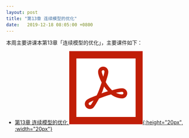 ```yaml
---
layout: post
title: "第13章 连续模型的优化"
date:   2019-12-18 08:05:00 +0800
---
```


本周主要讲课本第13章「连续模型的优化」，主要课件如下：

- [第13章 连续模型的优化 ![课件][pdf_icon]{:height="20px", :width="20px"}][pdf]

[pdf_icon]: /assets/images/pdf.svg
[pdf]: /slides/chap13.pdf
